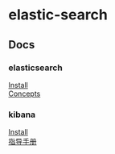 # elastic-search

## Docs
### elasticsearch
[Install](./doc/install.md)  
[Concepts](./doc/concepts.md)

### kibana
[Install](./doc/kibana/install-config.md)  
[指导手册](./doc/kibana/kibana.md)